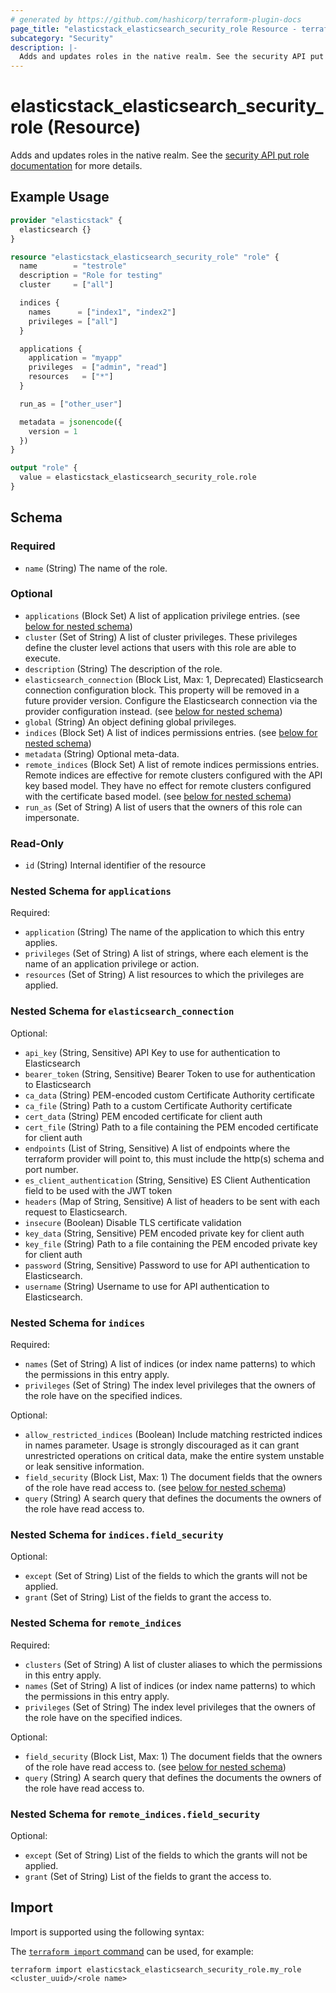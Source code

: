 ```yaml
---
# generated by https://github.com/hashicorp/terraform-plugin-docs
page_title: "elasticstack_elasticsearch_security_role Resource - terraform-provider-elasticstack"
subcategory: "Security"
description: |-
  Adds and updates roles in the native realm. See the security API put role documentation https://www.elastic.co/guide/en/elasticsearch/reference/current/security-api-put-role.html for more details.
---
```


# elasticstack_elasticsearch_security_role (Resource)

Adds and updates roles in the native realm. See the [security API put role documentation](https://www.elastic.co/guide/en/elasticsearch/reference/current/security-api-put-role.html) for more details.

## Example Usage

```terraform
provider "elasticstack" {
  elasticsearch {}
}

resource "elasticstack_elasticsearch_security_role" "role" {
  name        = "testrole"
  description = "Role for testing"
  cluster     = ["all"]

  indices {
    names      = ["index1", "index2"]
    privileges = ["all"]
  }

  applications {
    application = "myapp"
    privileges  = ["admin", "read"]
    resources   = ["*"]
  }

  run_as = ["other_user"]

  metadata = jsonencode({
    version = 1
  })
}

output "role" {
  value = elasticstack_elasticsearch_security_role.role
}
```

<!-- schema generated by tfplugindocs -->
## Schema

### Required

- `name` (String) The name of the role.

### Optional

- `applications` (Block Set) A list of application privilege entries. (see [below for nested schema](#nestedblock--applications))
- `cluster` (Set of String) A list of cluster privileges. These privileges define the cluster level actions that users with this role are able to execute.
- `description` (String) The description of the role.
- `elasticsearch_connection` (Block List, Max: 1, Deprecated) Elasticsearch connection configuration block. This property will be removed in a future provider version. Configure the Elasticsearch connection via the provider configuration instead. (see [below for nested schema](#nestedblock--elasticsearch_connection))
- `global` (String) An object defining global privileges.
- `indices` (Block Set) A list of indices permissions entries. (see [below for nested schema](#nestedblock--indices))
- `metadata` (String) Optional meta-data.
- `remote_indices` (Block Set) A list of remote indices permissions entries. Remote indices are effective for remote clusters configured with the API key based model. They have no effect for remote clusters configured with the certificate based model. (see [below for nested schema](#nestedblock--remote_indices))
- `run_as` (Set of String) A list of users that the owners of this role can impersonate.

### Read-Only

- `id` (String) Internal identifier of the resource

<a id="nestedblock--applications"></a>
### Nested Schema for `applications`

Required:

- `application` (String) The name of the application to which this entry applies.
- `privileges` (Set of String) A list of strings, where each element is the name of an application privilege or action.
- `resources` (Set of String) A list resources to which the privileges are applied.


<a id="nestedblock--elasticsearch_connection"></a>
### Nested Schema for `elasticsearch_connection`

Optional:

- `api_key` (String, Sensitive) API Key to use for authentication to Elasticsearch
- `bearer_token` (String, Sensitive) Bearer Token to use for authentication to Elasticsearch
- `ca_data` (String) PEM-encoded custom Certificate Authority certificate
- `ca_file` (String) Path to a custom Certificate Authority certificate
- `cert_data` (String) PEM encoded certificate for client auth
- `cert_file` (String) Path to a file containing the PEM encoded certificate for client auth
- `endpoints` (List of String, Sensitive) A list of endpoints where the terraform provider will point to, this must include the http(s) schema and port number.
- `es_client_authentication` (String, Sensitive) ES Client Authentication field to be used with the JWT token
- `headers` (Map of String, Sensitive) A list of headers to be sent with each request to Elasticsearch.
- `insecure` (Boolean) Disable TLS certificate validation
- `key_data` (String, Sensitive) PEM encoded private key for client auth
- `key_file` (String) Path to a file containing the PEM encoded private key for client auth
- `password` (String, Sensitive) Password to use for API authentication to Elasticsearch.
- `username` (String) Username to use for API authentication to Elasticsearch.


<a id="nestedblock--indices"></a>
### Nested Schema for `indices`

Required:

- `names` (Set of String) A list of indices (or index name patterns) to which the permissions in this entry apply.
- `privileges` (Set of String) The index level privileges that the owners of the role have on the specified indices.

Optional:

- `allow_restricted_indices` (Boolean) Include matching restricted indices in names parameter. Usage is strongly discouraged as it can grant unrestricted operations on critical data, make the entire system unstable or leak sensitive information.
- `field_security` (Block List, Max: 1) The document fields that the owners of the role have read access to. (see [below for nested schema](#nestedblock--indices--field_security))
- `query` (String) A search query that defines the documents the owners of the role have read access to.

<a id="nestedblock--indices--field_security"></a>
### Nested Schema for `indices.field_security`

Optional:

- `except` (Set of String) List of the fields to which the grants will not be applied.
- `grant` (Set of String) List of the fields to grant the access to.



<a id="nestedblock--remote_indices"></a>
### Nested Schema for `remote_indices`

Required:

- `clusters` (Set of String) A list of cluster aliases to which the permissions in this entry apply.
- `names` (Set of String) A list of indices (or index name patterns) to which the permissions in this entry apply.
- `privileges` (Set of String) The index level privileges that the owners of the role have on the specified indices.

Optional:

- `field_security` (Block List, Max: 1) The document fields that the owners of the role have read access to. (see [below for nested schema](#nestedblock--remote_indices--field_security))
- `query` (String) A search query that defines the documents the owners of the role have read access to.

<a id="nestedblock--remote_indices--field_security"></a>
### Nested Schema for `remote_indices.field_security`

Optional:

- `except` (Set of String) List of the fields to which the grants will not be applied.
- `grant` (Set of String) List of the fields to grant the access to.

## Import

Import is supported using the following syntax:

The [`terraform import` command](https://developer.hashicorp.com/terraform/cli/commands/import) can be used, for example:

```shell
terraform import elasticstack_elasticsearch_security_role.my_role <cluster_uuid>/<role name>
```
